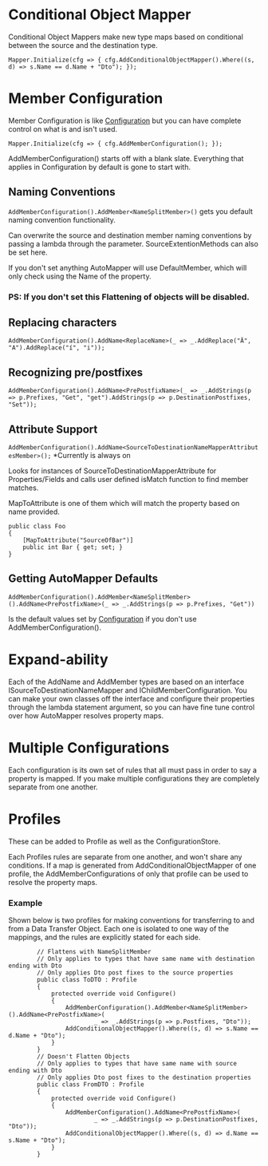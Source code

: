 # Conditional Object Mapper

Conditional Object Mappers make new type maps based on conditional between the source and the destination type.

`Mapper.Initialize(cfg => { cfg.AddConditionalObjectMapper().Where((s, d) => s.Name == d.Name + "Dto"); });`

# Member Configuration

Member Configuration is like [Configuration](https://github.com/AutoMapper/AutoMapper/wiki/Configuration) but you can have complete control on what is and isn't used.

`Mapper.Initialize(cfg => { cfg.AddMemberConfiguration(); });`

AddMemberConfiguration() starts off with a blank slate.  Everything that applies in Configuration by default is gone to start with.

## Naming Conventions

`AddMemberConfiguration().AddMember<NameSplitMember>()` gets you default naming convention functionality.

Can overwrite the source and destination member naming conventions by passing a lambda through the parameter.
SourceExtentionMethods can also be set here.

If you don't set anything AutoMapper will use DefaultMember, which will only check using the Name of the property.
### PS: If you don't set this Flattening of objects will be disabled.

## Replacing characters

`AddMemberConfiguration().AddName<ReplaceName>(_ => _.AddReplace("Ä", "A").AddReplace("í", "i"));`

## Recognizing pre/postfixes

`AddMemberConfiguration().AddName<PrePostfixName>(_ => _.AddStrings(p => p.Prefixes, "Get", "get").AddStrings(p => p.DestinationPostfixes, "Set"));`

## Attribute Support
`AddMemberConfiguration().AddName<SourceToDestinationNameMapperAttributesMember>();` *Currently is always on

Looks for instances of SourceToDestinationMapperAttribute for Properties/Fields and calls user defined isMatch function to find member matches.

MapToAttribute is one of them which will match the property based on name provided.

```
public class Foo
{
    [MapToAttribute("SourceOfBar")]
    public int Bar { get; set; }
}
```

## Getting AutoMapper Defaults

`AddMemberConfiguration().AddMember<NameSplitMember>().AddName<PrePostfixName>(_ => _.AddStrings(p => p.Prefixes, "Get"))`

Is the default values set by [Configuration](https://github.com/AutoMapper/AutoMapper/wiki/Configuration) if you don't use AddMemberConfiguration().

# Expand-ability

Each of the AddName and AddMember types are based on an interface ISourceToDestinationNameMapper and IChildMemberConfiguration.  You can make your own classes off the interface and configure their properties through the lambda statement argument, so you can have fine tune control over how AutoMapper resolves property maps.

# Multiple Configurations

Each configuration is its own set of rules that all must pass in order to say a property is mapped.  If you make multiple configurations they are completely separate from one another.

# Profiles

These can be added to Profile as well as the ConfigurationStore.

Each Profiles rules are separate from one another, and won't share any conditions.
If a map is generated from AddConditionalObjectMapper of one profile, the AddMemberConfigurations of only that profile can be used to resolve the property maps.

### Example
Shown below is two profiles for making conventions for transferring to and from a Data Transfer Object.
Each one is isolated to one way of the mappings, and the rules are explicitly stated for each side.

```
        // Flattens with NameSplitMember
        // Only applies to types that have same name with destination ending with Dto
        // Only applies Dto post fixes to the source properties
        public class ToDTO : Profile
        {
            protected override void Configure()
            {
                AddMemberConfiguration().AddMember<NameSplitMember>().AddName<PrePostfixName>(
                        _ => _.AddStrings(p => p.Postfixes, "Dto"));
                AddConditionalObjectMapper().Where((s, d) => s.Name == d.Name + "Dto");
            }
        }
        // Doesn't Flatten Objects
        // Only applies to types that have same name with source ending with Dto
        // Only applies Dto post fixes to the destination properties
        public class FromDTO : Profile
        {
            protected override void Configure()
            {
                AddMemberConfiguration().AddName<PrePostfixName>(
                        _ => _.AddStrings(p => p.DestinationPostfixes, "Dto"));
                AddConditionalObjectMapper().Where((s, d) => d.Name == s.Name + "Dto");
            }
        }
```